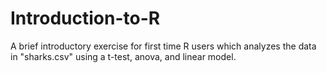 # Introduction-to-R
A brief introductory exercise for first time R users which analyzes the data in "sharks.csv" using a t-test, anova, and linear model.
